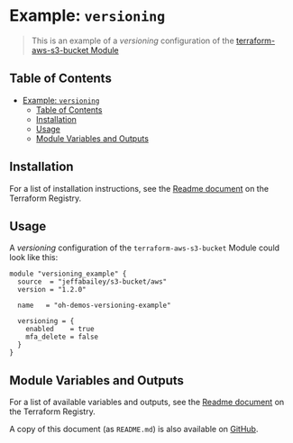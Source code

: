# Example: `versioning`

> This is an example of a _versioning_ configuration of the [terraform-aws-s3-bucket Module](https://registry.terraform.io/modules/jeffabailey/s3-bucket/)

## Table of Contents

- [Example: `versioning`](#example-versioning)
  - [Table of Contents](#table-of-contents)
  - [Installation](#installation)
  - [Usage](#usage)
  - [Module Variables and Outputs](#module-variables-and-outputs)

## Installation

For a list of installation instructions, see the [Readme document](https://registry.terraform.io/modules/jeffabailey/s3-bucket/) on the Terraform Registry.

## Usage

A _versioning_ configuration of the `terraform-aws-s3-bucket` Module could look like this:

```hcl
module "versioning_example" {
  source  = "jeffabailey/s3-bucket/aws"
  version = "1.2.0"

  name   = "oh-demos-versioning-example"

  versioning = {
    enabled    = true
    mfa_delete = false
  }
}
```

## Module Variables and Outputs

For a list of available variables and outputs, see the [Readme document](https://registry.terraform.io/modules/jeffabailey/s3-bucket/) on the Terraform Registry.

A copy of this document (as `README.md`) is also available on [GitHub](https://github.com/jeffabailey/terraform-aws-s3-bucket/blob/master/README.md#readme).
